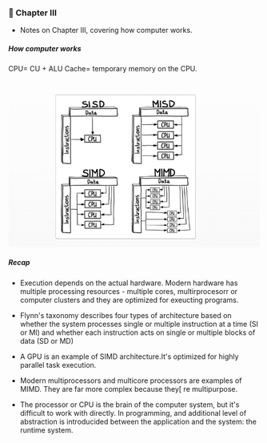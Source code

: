 ### 📖 Chapter III

- Notes on Chapter III, covering how computer works.

##### How computer works

CPU= CU + ALU
Cache= temporary memory on the CPU. 

![.,/images/chapter-three.png](../images/chapter-three.png)

##### Recap

- Execution depends on the actual hardware. Modern hardware has multiple processing resources - multiple cores, multirprocesorr or computer clusters
and they are optimized for exeucting programs.

- Flynn's taxonomy describes four types of architecture based on whether the system processes single or multiple instruction at a time (SI or MI)
and whether each instruction acts on single or multiple blocks of data (SD or MD)

- A GPU is an example of SIMD architecture.It's optimized for highly parallel task execution.

- Modern multiprocessors and multicore processors are examples of MIMD. They are far more complex because they[ re multipurpose.

- The processor or CPU is the brain of the computer system, but it's difficult to work with directly. In programming, and additional level of abstraction
is introducided between the application and the system: the runtime system.
